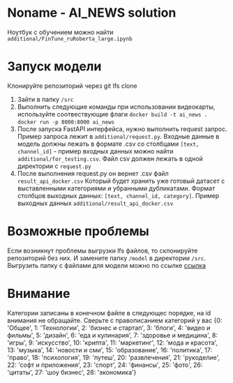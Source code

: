 # Noname - AI_NEWS solution
Ноутбук с обучением можно найти `additional/FinTune_ruRoberta_large.ipynb`

# Запуск модели
Клонируйте репозиторий через git lfs clone

1. Зайти в папку `/src` 
2. Выполнить следующие команды при использовании видеокарты, используйте соотвествующие флаги
	`docker build -t ai_news .`
	`docker run -p 8000:8000 ai_news`
3. После запуска FastAPI интерфейса, нужно выполнить request запрос. Пример запроса лежит в `additional/request.py`. Входные данные в модель должны лежать в формате .csv со столбцами `[text, channel_id]` - пример входных данных можно найти `additional/for_testing.csv`. Файл  csv должен лежать в одной директории с  `request.py`
4. После выполнения request.py он вернет .csv файл `result_api_docker.csv` Который будет хранить уже готовый датасет с выставленными категориями и убранными дубликатами.
   Формат столбцов выходных данных:
   `[text, channel_id, category]`. Пример выходных данных `additional/result_api_docker.csv`

# Возможные проблемы 
Если возникнут проблемы выгрузки lfs файлов, то склонируйте репозиторий без них. И замените папку `/model` 
в директории `/src`. Выгрузить папку с файлами для модели можно по ссылке [ссылка](https://drive.google.com/drive/folders/1Wrryk9AaWzd6HyEMG9XB5sKkyOmDkfKk?usp=sharing) 

# Внимание
Категории записаны в конечном файле в следующес порядке, на id внимания не обращайте. Сверьте с правописанием категорий у вас
{0: 'Общее',
 1: 'Технологии',
 2: 'бизнес и стартап',
 3: 'блоги',
 4: 'видео и фильмы',
 5: 'дизайн',
 6: 'еда и кулинария',
 7: 'здоровье и медицина',
 8: 'игры',
 9: 'искусство',
 10: 'крипта',
 11: 'маркетинг',
 12: 'мода и красота',
 13: 'музыка',
 14: 'новости и сми',
 15: 'образование',
 16: 'политика',
 17: 'право',
 18: 'психология',
 19: 'путеш',
 20: 'развлечения',
 21: 'рукоделие',
 22: 'софт и приложения',
 23: 'спорт',
 24: 'финансы',
 25: 'фото',
 26: 'цитаты',
 27: 'шоу бизнес',
 28: 'экономика'}